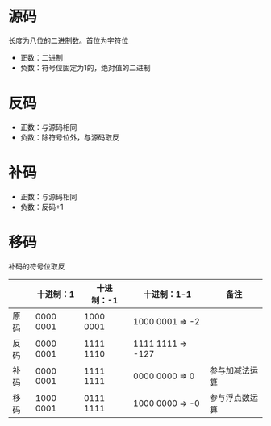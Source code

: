 # 源码
长度为八位的二进制数。首位为字符位
+ 正数：二进制
+ 负数：符号位固定为1的，绝对值的二进制
# 反码
+ 正数：与源码相同
+ 负数：除符号位外，与源码取反
# 补码
+ 正数：与源码相同
+ 负数：反码+1
# 移码
补码的符号位取反

|      | 十进制：1 | 十进制：-1 | 十进制：1-1       | 备注           |
| ---- | --------- | ---------- | ----------------- | -------------- |
| 原码 | 0000 0001 | 1000 0001  | 1000 0001 => -2   |
| 反码 | 0000 0001 | 1111 1110  | 1111 1111 => -127 |
| 补码 | 0000 0001 | 1111 1111  | 0000 0000 => 0    | 参与加减法运算 |
| 移码 | 1000 0001 | 0111 1111  | 1000 0000 => -0   | 参与浮点数运算 |
